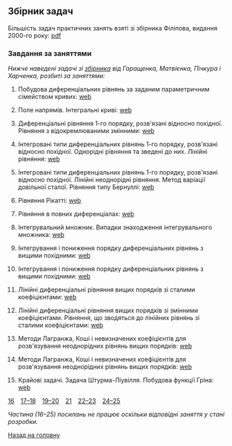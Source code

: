 ## Збірник задач

Більшість задач практичних занять взяті зі збірника Філіпова, видання 2000-го року: [pdf](problems.pdf)

### Завдання за заняттями

_Нижче наведені задачі зі [збірника](mss-problems.pdf) від Гаращенка, Матвієнка, Пічкура і Харченка, розбиті за заняттями:_

1. Побудова диференціальних рівнянь за заданим параметричним сімейством кривих: [web](1.md)

2. Поле напрямів. Інтегральні криві: [web](2.md)

3. Диференціальні рівняння 1-го порядку, розв'язані відносно похідної. Рівняння з відокремлюваними змінними: [web](3.md)

4. Інтегровані типи диференціальних рівнянь 1-го порядку, розв'язані відносно похідної. Однорідні рівняння та зведені до них. Лінійні рівняння: [web](4.md)

5. Інтегровані типи диференціальних рівнянь 1-го порядку, розв'язані відносно похідної. Лінійні неоднорідні рівняння. Метод варіації довільної сталої. Рівняння типу Бернуллі: [web](5.md) 

6. Рівняння Рікатті: [web](6.md) 

7. Рівняння в повних диференціалах: [web](7.md)

8. Інтегрувальний множник. Випадки знаходження інтегрувального множника: [web](8.md)

9. Інтегрування і пониження порядку диференціальних рівнянь з вищими похідними: [web](9.md)

10. Інтегрування і пониження порядку диференціальних рівнянь з вищими похідними: [web](10.md)

11. Лінійні диференціальні рівняння вищих порядків зі сталими коефіцієнтами: [web](11.md)

12. Лінійні диференціальні рівняння вищих порядків зі змінними коефіцієнтами. Рівняння, що зводяться до лінійних рівнянь зі сталими коефіцієнтами: [web](12.md)

13. Методи Лагранжа, Коші і невизначених коефіцієнтів для розв'язування неоднорідних рівнянь вищих порядків: [web](13-14.md)

14. Методи Лагранжа, Коші і невизначених коефіцієнтів для розв'язування неоднорідних рівнянь вищих порядків: [web](13-14.md)

15. Крайові задачі. Задача Штурма-Ліувілля. Побудова функції Гріна: [web](15.md)

[16](16.md) &ensp; [17&ndash;18](17-18.md) &ensp; [19&ndash;20](19-20.md) &ensp; [21](21.md) &ensp; [22&ndash;23](22-23.md) &ensp; [24&ndash;25](24-25.md)

_Частина (16&ndash;25) посилань не працює оскільки відповідні заняття у стані розробки._

[Назад на головну](../README.md)
